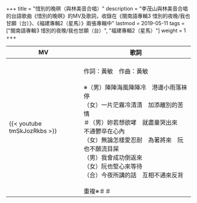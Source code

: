 +++
title = "惜別的晚暝（與林美音合唱）"
description = "李茂山與林美音合唱的台語歌曲《惜別的晚暝》的MV及歌詞，收錄在《閩南語專輯3 惜別的夜晚/我也甘願（台）》、《福建專輯2（星馬）》兩張專輯中"
lastmod = 2019-05-11
tags = ["閩南語專輯3 惜別的夜晚/我也甘願（台）",  "福建專輯2（星馬）"]
weight = 1
+++

MV  | 歌詞  
--------------|-------
{{< youtube tmSkJozRkbs >}}|<br/>作詞：黃敏　作曲：黃敏<br/><br/> ※（男）陣陣海風陣陣冷　港邊小雨落袜停<br/>（女）一片茫霧冷清清　加添離別的苦情<br/>＃（男）妳若想欲哮　就盡量哭出來　不通鬱卒在心內<br/>（女）無論怎樣愛忍耐　為著將來　阮也不願流目屎<br/>（男）我會成功倒返來<br/>（女）阮也堅心來等待<br/>（合）今夜所講的話　互相不通來反背<br/><br/>重複※＃＃